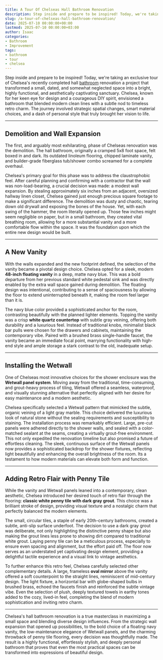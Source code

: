 ```yaml
---
title: A Tour Of Chelseas Hall Bathroom Renovation
description: Step inside and prepare to be inspired! Today, we're taking an exclusive tour of Chelsea's recently completed hall bathroom renovation  a project that...
slug: /a-tour-of-chelseas-hall-bathroom-renovation/
date: 2025-07-10 00:00:00+00:00
lastmod: 2025-07-10 00:00:00+03:00
author: Isaac
categories:
- Bathroom
- Improvement
tags:
- bathroom
- tour
- chelsea
---
```

Step inside and prepare to be inspired! Today, we're taking an exclusive tour of Chelsea's recently completed hall [bathroom](https://pestpolicy.com/bathroom-remodel-austin/) renovation  a project that transformed a small, dated, and somewhat neglected space into a bright, highly functional, and aesthetically captivating sanctuary. Chelsea, known for her keen eye for design and a courageous DIY spirit, envisioned a bathroom that blended modern clean lines with a subtle nod to timeless retro charm. The journey involved strategic spatial changes, smart material choices, and a dash of personal style that truly brought her vision to life.

---

## Demolition and Wall Expansion

The first, and arguably most exhilarating, phase of Chelseas renovation was the demolition. The hall bathroom, originally a cramped 5x8 foot space, felt boxed in and dark. Its outdated linoleum flooring, chipped laminate vanity, and builder-grade fiberglass tub/shower combo screamed for a complete overhaul.

Chelsea's primary goal for this phase was to address the claustrophobic feel. After careful planning and confirming with a contractor that the wall was non-load-bearing, a crucial decision was made: a modest wall expansion. By stealing approximately six inches from an adjacent, oversized hallway linen closet, Chelsea gained just enough precious square footage to make a significant difference. The demolition was dusty and chaotic, tearing down old drywall and exposing the bones of the house. Yet, with each swing of the hammer, the room literally opened up. Those few inches might seem negligible on paper, but in a small bathroom, they created vital breathing room, allowing for a more substantial vanity and a more comfortable flow within the space. It was the foundation upon which the entire new design would be built.

---

## A New Vanity

With the walls expanded and the new footprint defined, the selection of the vanity became a pivotal design choice. Chelsea opted for a sleek, modern **48-inch floating vanity** in a deep, matte navy blue. This was a bold departure from her previous standard white pedestal sink and was directly enabled by the extra wall space gained during demolition. The floating design was intentional, contributing to a sense of spaciousness by allowing the floor to extend uninterrupted beneath it, making the room feel larger than it is.

The navy blue color provided a sophisticated anchor for the room, contrasting beautifully with the planned lighter elements. Topping the vanity was a crisp **white quartz countertop** with subtle gray veining, offering both durability and a luxurious feel. Instead of traditional knobs, minimalist black bar pulls were chosen for the drawers and cabinets, maintaining the contemporary vibe. Paired with a brushed brass single-handle faucet, the vanity became an immediate focal point, marrying functionality with high-end style and ample storage  a stark contrast to the old, inadequate setup.

---

## Installing the Wetwall

One of Chelseas most innovative choices for the shower enclosure was the **Wetwall panel system**. Moving away from the traditional, time-consuming, and grout-heavy process of tiling, Wetwall offered a seamless, waterproof, and visually stunning alternative that perfectly aligned with her desire for easy maintenance and a modern aesthetic.

Chelsea specifically selected a Wetwall pattern that mimicked the subtle, organic veining of a light gray marble. This choice delivered the luxurious look of natural stone without the sealing requirements and susceptibility to staining. The installation process was remarkably efficient. Large, pre-cut panels were adhered directly to the shower walls, and sealed with a color-matched sealant at the seams, creating a virtually grout-free environment. This not only expedited the renovation timeline but also promised a future of effortless cleaning. The sleek, continuous surface of the Wetwall panels now provides a sophisticated backdrop for the shower fixtures, reflecting light beautifully and enhancing the overall brightness of the room. Its a testament to how modern materials can elevate both form and function.

---

## Adding Retro Flair with Penny Tile

While the vanity and Wetwall panels leaned into a contemporary, clean aesthetic, Chelsea introduced her desired touch of retro flair through the flooring: **classic white penny tile with dark gray grout**. This choice was a brilliant stroke of design, providing visual texture and a nostalgic charm that perfectly balanced the modern elements.

The small, circular tiles, a staple of early 20th-century bathrooms, created a subtle, anti-slip surface underfoot. The decision to use a dark gray grout was deliberate, not only highlighting the distinctive penny shape but also making the grout lines less prone to showing dirt compared to traditional white grout. Laying penny tile can be a meticulous process, especially to ensure even spacing and alignment, but the effort paid off. The floor now serves as an understated yet captivating design element, providing a delightful tactile experience and a visual link to vintage aesthetics.

To further enhance this retro feel, Chelsea carefully selected other complementary details. A large, frameless **oval mirror** above the vanity offered a soft counterpoint to the straight lines, reminiscent of mid-century design. The light fixture, a horizontal bar with globe-shaped bulbs in brushed brass, echoed the faucets finish and reinforced the subtle vintage vibe. Even the selection of plush, deeply textured towels in earthy tones added to the cozy, lived-in feel, completing the blend of modern sophistication and inviting retro charm.

---

Chelsea's hall bathroom renovation is a true masterclass in maximizing a small space and blending diverse design influences. From the strategic wall expansion that opened up possibilities, to the bold choice of a floating navy vanity, the low-maintenance elegance of Wetwall panels, and the charming throwback of penny tile flooring, every decision was thoughtfully made. The result is a highly functional, effortlessly stylish, and deeply personal bathroom that proves that even the most practical spaces can be transformed into expressions of beautiful design.